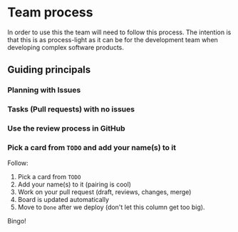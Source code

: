 # Team process

In order to use this the team will need to follow this process. The intention is that this is as process-light as it can be for the development team when developing complex software products.

## Guiding principals

### Planning with Issues

### Tasks (Pull requests) with no issues

### Use the review process in GitHub

### Pick a card from `TODO` and add your name(s) to it

Follow:
1. Pick a card from `TODO`
1. Add your name(s) to it (pairing is cool)
1. Work on your pull request (draft, reviews, changes, merge)
1. Board is updated automatically
1. Move to `Done` after we deploy (don't let this column get too big).

Bingo!
